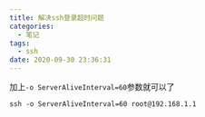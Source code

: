 ```yaml
---
title: 解决ssh登录超时问题
categories:
  - 笔记
tags:
  - ssh
date: 2020-09-30 23:36:31
---
```

加上`-o ServerAliveInterval=60`参数就可以了
```
ssh -o ServerAliveInterval=60 root@192.168.1.1
```